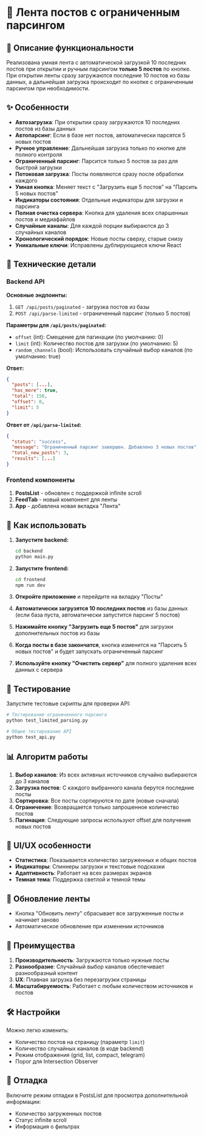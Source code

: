 # 📱 Лента постов с ограниченным парсингом

## 🎯 Описание функциональности

Реализована умная лента с автоматической загрузкой 10 последних постов при открытии и ручным парсингом **только 5 постов** по кнопке. При открытии ленты сразу загружаются последние 10 постов из базы данных, а дальнейшая загрузка происходит по кнопке с ограниченным парсингом при необходимости.

## ✨ Особенности

- **Автозагрузка**: При открытии сразу загружаются 10 последних постов из базы данных
- **Автопарсинг**: Если в базе нет постов, автоматически парсятся 5 новых постов
- **Ручное управление**: Дальнейшая загрузка только по кнопке для полного контроля
- **Ограниченный парсинг**: Парсится только 5 постов за раз для быстрой загрузки
- **Потоковая загрузка**: Посты появляются сразу после обработки каждого
- **Умная кнопка**: Меняет текст с "Загрузить еще 5 постов" на "Парсить 5 новых постов"
- **Индикаторы состояния**: Отдельные индикаторы для загрузки и парсинга
- **Полная очистка сервера**: Кнопка для удаления всех спаршенных постов и медиафайлов
- **Случайные каналы**: Для каждой порции выбираются до 3 случайных каналов
- **Хронологический порядок**: Новые посты сверху, старые снизу
- **Уникальные ключи**: Исправлены дублирующиеся ключи React

## 🔧 Технические детали

### Backend API

**Основные эндпоинты:**

1. `GET /api/posts/paginated` - загрузка постов из базы
2. `POST /api/parse-limited` - ограниченный парсинг (только 5 постов)

**Параметры для `/api/posts/paginated`:**
- `offset` (int): Смещение для пагинации (по умолчанию: 0)
- `limit` (int): Количество постов для загрузки (по умолчанию: 5)
- `random_channels` (bool): Использовать случайный выбор каналов (по умолчанию: true)

**Ответ:**
```json
{
  "posts": [...],
  "has_more": true,
  "total": 150,
  "offset": 0,
  "limit": 5
}
```

**Ответ от `/api/parse-limited`:**
```json
{
  "status": "success",
  "message": "Ограниченный парсинг завершен. Добавлено 3 новых постов",
  "total_new_posts": 3,
  "results": [...]
}
```

### Frontend компоненты

1. **PostsList** - обновлен с поддержкой infinite scroll
2. **FeedTab** - новый компонент для ленты
3. **App** - добавлена новая вкладка "Лента"

## 🚀 Как использовать

1. **Запустите backend:**
   ```bash
   cd backend
   python main.py
   ```

2. **Запустите frontend:**
   ```bash
   cd frontend
   npm run dev
   ```

3. **Откройте приложение** и перейдите на вкладку "Посты"

4. **Автоматически загрузятся 10 последних постов** из базы данных (если база пуста, автоматически запустится парсинг 5 постов)

5. **Нажимайте кнопку "Загрузить еще 5 постов"** для загрузки дополнительных постов из базы

6. **Когда посты в базе закончатся**, кнопка изменится на "Парсить 5 новых постов" и будет запускать ограниченный парсинг

7. **Используйте кнопку "Очистить сервер"** для полного удаления всех данных с сервера

## 🧪 Тестирование

Запустите тестовые скрипты для проверки API:

```bash
# Тестирование ограниченного парсинга
python test_limited_parsing.py

# Общее тестирование API
python test_api.py
```

## 📊 Алгоритм работы

1. **Выбор каналов**: Из всех активных источников случайно выбираются до 3 каналов
2. **Загрузка постов**: С каждого выбранного канала берутся последние посты
3. **Сортировка**: Все посты сортируются по дате (новые сначала)
4. **Ограничение**: Возвращается только запрошенное количество постов
5. **Пагинация**: Следующие запросы используют offset для получения новых постов

## 🎨 UI/UX особенности

- **Статистика**: Показывается количество загруженных и общих постов
- **Индикаторы**: Спиннеры загрузки и текстовые подсказки
- **Адаптивность**: Работает на всех размерах экранов
- **Темная тема**: Поддержка светлой и темной темы

## 🔄 Обновление ленты

- Кнопка "Обновить ленту" сбрасывает все загруженные посты и начинает заново
- Автоматическое обновление при изменении источников

## 🎯 Преимущества

1. **Производительность**: Загружаются только нужные посты
2. **Разнообразие**: Случайный выбор каналов обеспечивает разнообразный контент
3. **UX**: Плавная загрузка без перезагрузки страницы
4. **Масштабируемость**: Работает с любым количеством источников и постов

## 🛠️ Настройки

Можно легко изменить:
- Количество постов на страницу (параметр `limit`)
- Количество случайных каналов (в коде backend)
- Режим отображения (grid, list, compact, telegram)
- Порог для Intersection Observer

## 🐛 Отладка

Включите режим отладки в PostsList для просмотра дополнительной информации:
- Количество загруженных постов
- Статус infinite scroll
- Информация о фильтрах 